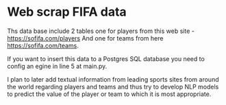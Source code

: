 # Web scrap FIFA data

Ths data base include 2 tables one for players from this web site - https://sofifa.com/players
And one for teams from here https://sofifa.com/teams.


If you want to insert this data to a Postgres SQL database you need to config an egine in line 5 at main.py.



I plan to later add textual information from leading sports sites from around the world regarding players and teams and thus try to develop NLP models to predict the value of the player or team to which it is most appropriate.
